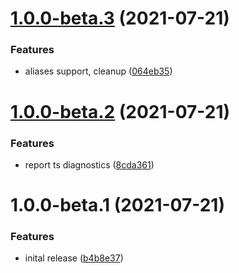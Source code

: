 # [1.0.0-beta.3](https://github.com/touk/federated-types/compare/v1.0.0-beta.2...v1.0.0-beta.3) (2021-07-21)


### Features

* aliases support, cleanup ([064eb35](https://github.com/touk/federated-types/commit/064eb35d608752ecb5b2bbd0c27bdc149c1c31b7))

# [1.0.0-beta.2](https://github.com/touk/federated-types/compare/v1.0.0-beta.1...v1.0.0-beta.2) (2021-07-21)


### Features

* report ts diagnostics ([8cda361](https://github.com/touk/federated-types/commit/8cda3618d052c21876815940d55405521fa7ad68))

# 1.0.0-beta.1 (2021-07-21)


### Features

* inital release ([b4b8e37](https://github.com/touk/federated-types/commit/b4b8e371decf0842774834682c7391496720c1d6))

